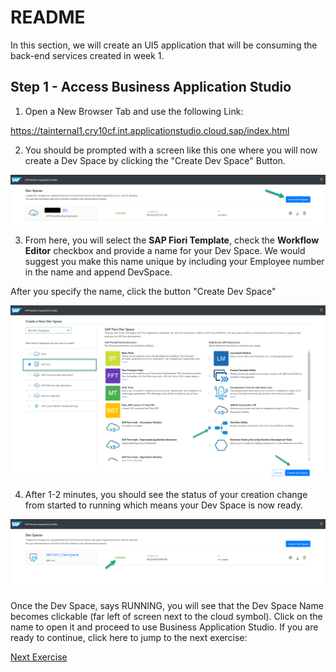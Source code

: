 # README
In this section, we will create an UI5 application that will be consuming the back-end services created in week 1. 

## Step 1 - Access Business Application Studio

1. Open a New Browser Tab and use the following Link:

https://tainternal1.cry10cf.int.applicationstudio.cloud.sap/index.html

2. You should be prompted with a screen like this one where you will now create a Dev Space by clicking the "Create Dev Space" Button.

![BASONLANDINGPAGE](Readme/1.TALandingBAS1.png)

3. From here, you will select the **SAP Fiori Template**, check the **Workflow Editor** checkbox and provide a name for your Dev Space. We would suggest you make this name unique by including your Employee number in the name and append DevSpace. 

After you specify the name, click the button "Create Dev Space"

![Dev Sapce](Readme/2.NewDevSpace.png)

4. After 1-2 minutes, you should see the status of your creation change from started to running which means your Dev Space is now ready.

![Dev Space Created](Readme/3.FioriSpaceRunning.png)

Once the Dev Space, says RUNNING, you will see that the Dev Space Name becomes clickable (far left of screen next to the cloud symbol). Click on the name to open it and proceed to use Business Application Studio. If you are ready to continue, click here to jump to the next exercise:

[Next Exercise](Part%201%20-%20Create%20Worklist%20Application.md)
